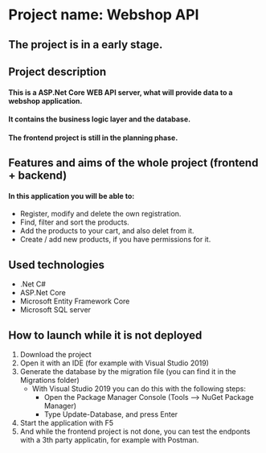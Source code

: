 # Project name: Webshop API

## The project is in a early stage.

## Project description
#### This is a ASP.Net Core WEB API server, what will provide data to a webshop application.
#### It contains the business logic layer and the database.
#### The frontend project is still in the planning phase.

## Features and aims of the whole project (frontend + backend)
#### In this application you will be able to:
- Register, modify and delete the own registration.
- Find, filter and sort the products.
- Add the products to your cart, and also delet from it.
- Create / add new products, if you have permissions for it.

## Used technologies
- .Net C#
- ASP.Net Core
- Microsoft Entity Framework Core
- Microsoft SQL server

## How to launch while it is not deployed
1. Download the project
2. Open it with an IDE (for example with Visual Studio 2019)
3. Generate the database by the migration file (you can find it in the Migrations folder)
   - With Visual Studio 2019 you can do this with the following steps:
     - Open the Package Manager Console (Tools --> NuGet Package Manager)
     - Type Update-Database, and press Enter
4. Start the application with F5
5. And while the frontend project is not done, you can test the endponts with a 3th party applicatin, for example with Postman.
